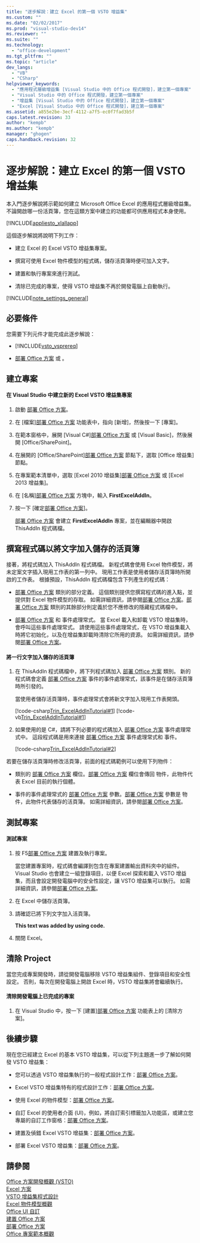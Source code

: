 ```yaml
---
title: "逐步解說：建立 Excel 的第一個 VSTO 增益集"
ms.custom: ""
ms.date: "02/02/2017"
ms.prod: "visual-studio-dev14"
ms.reviewer: ""
ms.suite: ""
ms.technology: 
  - "office-development"
ms.tgt_pltfrm: ""
ms.topic: "article"
dev_langs: 
  - "VB"
  - "CSharp"
helpviewer_keywords: 
  - "應用程式層級增益集 [Visual Studio 中的 Office 程式開發]，建立第一個專案"
  - "Visual Studio 中的 Office 程式開發，建立第一個專案"
  - "增益集 [Visual Studio 中的 Office 程式開發]，建立第一個專案"
  - "Excel [Visual Studio 中的 Office 程式開發]，建立第一個專案"
ms.assetid: a855e2be-3ecf-4112-a7f5-ec0f7fad3b5f
caps.latest.revision: 33
author: "kempb"
ms.author: "kempb"
manager: "ghogen"
caps.handback.revision: 32
---
```

# 逐步解說：建立 Excel 的第一個 VSTO 增益集
  本入門逐步解說將示範如何建立 Microsoft Office Excel 的應用程式層級增益集。 不論開啟哪一份活頁簿，您在這類方案中建立的功能都可供應用程式本身使用。  
  
 [!INCLUDE[appliesto_xlallapp](../vsto/includes/appliesto-xlallapp-md.md)]  
  
 這個逐步解說將說明下列工作：  
  
-   建立 Excel 的 Excel VSTO 增益集專案。  
  
-   撰寫可使用 Excel 物件模型的程式碼，儲存活頁簿時便可加入文字。  
  
-   建置和執行專案來進行測試。  
  
-   清除已完成的專案，使得 VSTO 增益集不再於開發電腦上自動執行。  
  
 [!INCLUDE[note_settings_general](../sharepoint/includes/note-settings-general-md.md)]  
  
## 必要條件  
 您需要下列元件才能完成此逐步解說：  
  
-   [!INCLUDE[vsto_vsprereq](../vsto/includes/vsto-vsprereq-md.md)]  
  
-   [部署 Office 方案](../vsto/deploying-an-office-solution.md) 或 。  
  
## 建立專案  
  
#### 在 Visual Studio 中建立新的 Excel VSTO 增益集專案  
  
1.  啟動 [部署 Office 方案](../vsto/deploying-an-office-solution.md)。  
  
2.  在 \[檔案\][部署 Office 方案](../vsto/deploying-an-office-solution.md) 功能表中，指向 \[新增\]，然後按一下 \[專案\]。  
  
3.  在範本窗格中，展開 \[Visual C\#\][部署 Office 方案](../vsto/deploying-an-office-solution.md) 或 \[Visual Basic\]，然後展開 \[Office\/SharePoint\]。  
  
4.  在展開的 \[Office\/SharePoint\][部署 Office 方案](../vsto/deploying-an-office-solution.md) 節點下，選取 \[Office 增益集\] 節點。  
  
5.  在專案範本清單中，選取 \[Excel 2010 增益集\][部署 Office 方案](../vsto/deploying-an-office-solution.md) 或 \[Excel 2013 增益集\]。  
  
6.  在 \[名稱\][部署 Office 方案](../vsto/deploying-an-office-solution.md) 方塊中，輸入 **FirstExcelAddIn**。  
  
7.  按一下 \[確定[部署 Office 方案](../vsto/deploying-an-office-solution.md)\]。  
  
     [部署 Office 方案](../vsto/deploying-an-office-solution.md) 會建立 **FirstExcelAddIn** 專案，並在編輯器中開啟 ThisAddIn 程式碼檔。  
  
## 撰寫程式碼以將文字加入儲存的活頁簿  
 接著，將程式碼加入 ThisAddIn 程式碼檔。 新程式碼會使用 Excel 物件模型，將未定案文字插入現用工作表的第一列中。 現用工作表是使用者儲存活頁簿時所開啟的工作表。 根據預設，ThisAddIn 程式碼檔包含下列產生的程式碼：  
  
-   [部署 Office 方案](../vsto/deploying-an-office-solution.md) 類別的部分定義。 這個類別提供您撰寫程式碼的進入點，並提供對 Excel 物件模型的存取。 如需詳細資訊，請參閱[部署 Office 方案](../vsto/deploying-an-office-solution.md)。[部署 Office 方案](../vsto/deploying-an-office-solution.md) 類別的其餘部分則定義於您不應修改的隱藏程式碼檔中。  
  
-   [部署 Office 方案](../vsto/deploying-an-office-solution.md) 和  事件處理常式。 當 Excel 載入和卸載 VSTO 增益集時，會呼叫這些事件處理常式。 請使用這些事件處理常式，在 VSTO 增益集載入時將它初始化，以及在增益集卸載時清除它所用的資源。 如需詳細資訊，請參閱[部署 Office 方案](../vsto/deploying-an-office-solution.md)。  
  
#### 將一行文字加入儲存的活頁簿  
  
1.  在 ThisAddIn 程式碼檔中，將下列程式碼加入 [部署 Office 方案](../vsto/deploying-an-office-solution.md) 類別。 新的程式碼會定義 [部署 Office 方案](../vsto/deploying-an-office-solution.md) 事件的事件處理常式，該事件是在儲存活頁簿時所引發的。  
  
     當使用者儲存活頁簿時，事件處理常式會將新文字加入現用工作表開頭。  
  
     [!code-csharp[Trin_ExcelAddInTutorial#1](../snippets/csharp/VS_Snippets_OfficeSP/Trin_ExcelAddInTutorial/CS/ThisAddIn.cs#1)]
     [!code-vb[Trin_ExcelAddInTutorial#1](../snippets/visualbasic/VS_Snippets_OfficeSP/Trin_ExcelAddInTutorial/VB/ThisAddIn.vb#1)]  
  
2.  如果使用的是 C\#，請將下列必要的程式碼加入 [部署 Office 方案](../vsto/deploying-an-office-solution.md) 事件處理常式中。 這段程式碼是用來連接 [部署 Office 方案](../vsto/deploying-an-office-solution.md) 事件處理常式和  事件。  
  
     [!code-csharp[Trin_ExcelAddInTutorial#2](../snippets/csharp/VS_Snippets_OfficeSP/Trin_ExcelAddInTutorial/CS/ThisAddIn.cs#2)]  
  
 若要在儲存活頁簿時修改活頁簿，前面的程式碼範例可以使用下列物件：  
  
-   類別的 [部署 Office 方案](../vsto/deploying-an-office-solution.md) 欄位。[部署 Office 方案](../vsto/deploying-an-office-solution.md) 欄位會傳回  物件，此物件代表 Excel 目前的執行個體。  
  
-   事件的事件處理常式的 [部署 Office 方案](../vsto/deploying-an-office-solution.md) 參數。[部署 Office 方案](../vsto/deploying-an-office-solution.md) 參數是  物件，此物件代表儲存的活頁簿。 如需詳細資訊，請參閱[部署 Office 方案](../vsto/deploying-an-office-solution.md)。  
  
## 測試專案  
  
#### 測試專案  
  
1.  按 F5[部署 Office 方案](../vsto/deploying-an-office-solution.md) 建置及執行專案。  
  
     當您建置專案時，程式碼會編譯到包含在專案建置輸出資料夾中的組件。 Visual Studio 也會建立一組登錄項目，以便 Excel 探索和載入 VSTO 增益集，而且會設定開發電腦中的安全性設定，讓 VSTO 增益集可以執行。 如需詳細資訊，請參閱[部署 Office 方案](../vsto/deploying-an-office-solution.md)。  
  
2.  在 Excel 中儲存活頁簿。  
  
3.  請確認已將下列文字加入活頁簿。  
  
     **This text was added by using code.**  
  
4.  關閉 Excel。  
  
## 清除 Project  
 當您完成專案開發時，請從開發電腦移除 VSTO 增益集組件、登錄項目和安全性設定。 否則，每次在開發電腦上開啟 Excel 時，VSTO 增益集將會繼續執行。  
  
#### 清除開發電腦上已完成的專案  
  
1.  在 Visual Studio 中，按一下 \[建置\][部署 Office 方案](../vsto/deploying-an-office-solution.md) 功能表上的 \[清除方案\]。  
  
## 後續步驟  
 現在您已經建立 Excel 的基本 VSTO 增益集，可以從下列主題進一步了解如何開發 VSTO 增益集：  
  
-   您可以透過 VSTO 增益集執行的一般程式設計工作：[部署 Office 方案](../vsto/deploying-an-office-solution.md)。  
  
-   Excel VSTO 增益集特有的程式設計工作：[部署 Office 方案](../vsto/deploying-an-office-solution.md)。  
  
-   使用 Excel 的物件模型：[部署 Office 方案](../vsto/deploying-an-office-solution.md)。  
  
-   自訂 Excel 的使用者介面 \(UI\)，例如，將自訂索引標籤加入功能區，或建立您專屬的自訂工作窗格：[部署 Office 方案](../vsto/deploying-an-office-solution.md)。  
  
-   建置及偵錯 Excel VSTO 增益集：[部署 Office 方案](../vsto/deploying-an-office-solution.md)。  
  
-   部署 Excel VSTO 增益集：[部署 Office 方案](../vsto/deploying-an-office-solution.md)。  
  
## 請參閱  
 [Office 方案開發概觀 &#40;VSTO&#41;](../vsto/office-solutions-development-overview-vsto.md)   
 [Excel 方案](../vsto/excel-solutions.md)   
 [VSTO 增益集程式設計](../vsto/programming-vsto-add-ins.md)   
 [Excel 物件模型概觀](../vsto/excel-object-model-overview.md)   
 [Office UI 自訂](../vsto/office-ui-customization.md)   
 [建置 Office 方案](../vsto/building-office-solutions.md)   
 [部署 Office 方案](../vsto/deploying-an-office-solution.md)   
 [Office 專案範本概觀](../vsto/office-project-templates-overview.md)  
  
  